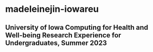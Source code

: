 # madeleinejin-iowareu
## University of Iowa Computing for Health and Well-being Research Experience for Undergraduates, Summer 2023
